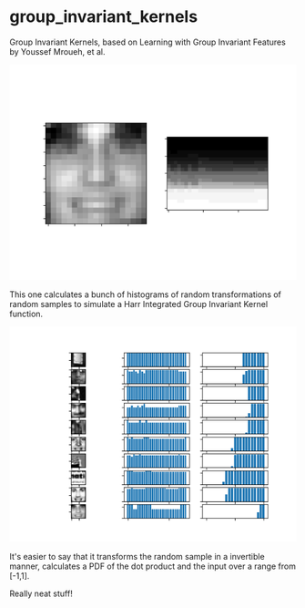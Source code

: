 # group_invariant_kernels
Group Invariant Kernels, based on Learning with Group Invariant Features by Youssef Mroueh, et al.

![image](image_and_phi.png)

This one calculates a bunch of histograms of random transformations of random samples to simulate a Harr Integrated Group Invariant Kernel function.

![image](phi_barplots.png)

It's easier to say that it transforms the random sample in a invertible manner, calculates a PDF of the dot product and the input over a range from [-1,1].

Really neat stuff!
